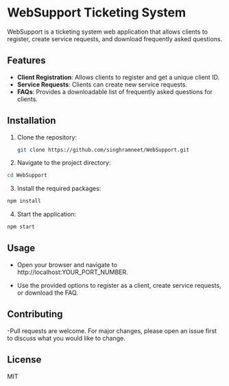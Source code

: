 # WebSupport Ticketing System

WebSupport is a ticketing system web application that allows clients to register, create service requests, and download frequently asked questions.

## Features

- **Client Registration**: Allows clients to register and get a unique client ID.
- **Service Requests**: Clients can create new service requests.
- **FAQs**: Provides a downloadable list of frequently asked questions for clients.

## Installation

1. Clone the repository:
   ```bash
   git clone https://github.com/singhramneet/WebSupport.git
   ```
2. Navigate to the project directory:
  ```bash
  cd WebSupport
  ```

3. Install the required packages:
  ```bash
  npm install
  ```
4. Start the application:
  ```bash
  npm start
```

## Usage
- Open your browser and navigate to http://localhost:YOUR_PORT_NUMBER.

- Use the provided options to register as a client, create service requests, or download the FAQ.
## Contributing

-Pull requests are welcome. For major changes, please open an issue first to discuss what you would like to change.

## License
MIT
